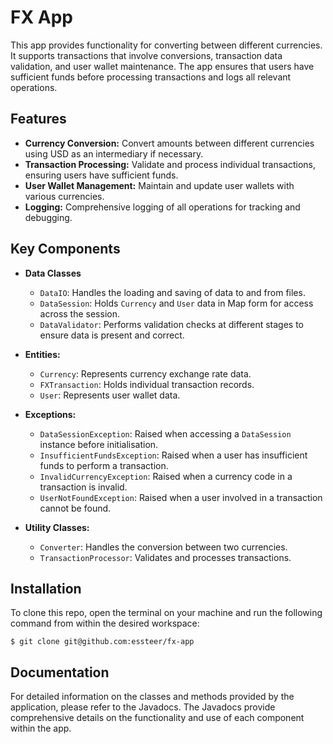 # FX App

This app provides functionality for converting between different currencies. It supports transactions that involve conversions, transaction data validation, and user wallet maintenance. The app ensures that users have sufficient funds before processing transactions and logs all relevant operations.

## Features

- **Currency Conversion:** Convert amounts between different currencies using USD as an intermediary if necessary.
- **Transaction Processing:** Validate and process individual transactions, ensuring users have sufficient funds.
- **User Wallet Management:** Maintain and update user wallets with various currencies.
- **Logging:** Comprehensive logging of all operations for tracking and debugging.

## Key Components

- **Data Classes**
  - `DataIO`: Handles the loading and saving of data to and from files.
  - `DataSession`: Holds `Currency` and `User` data in Map form for access across the session.
  - `DataValidator`: Performs validation checks at different stages to ensure data is present and correct.

- **Entities:**
  - `Currency`: Represents currency exchange rate data.
  - `FXTransaction`: Holds individual transaction records.
  - `User`: Represents user wallet data.

- **Exceptions:**
  - `DataSessionException`: Raised when accessing a `DataSession` instance before initialisation.
  - `InsufficientFundsException`: Raised when a user has insufficient funds to perform a transaction.
  - `InvalidCurrencyException`: Raised when a currency code in a transaction is invalid.
  - `UserNotFoundException`: Raised when a user involved in a transaction cannot be found.

- **Utility Classes:**
  - `Converter`: Handles the conversion between two currencies.
  - `TransactionProcessor`: Validates and processes transactions.

## Installation

To clone this repo, open the terminal on your machine and run the following command from within the desired workspace:

```console
$ git clone git@github.com:essteer/fx-app
```

## Documentation

For detailed information on the classes and methods provided by the application, please refer to the Javadocs. The Javadocs provide comprehensive details on the functionality and use of each component within the app.
